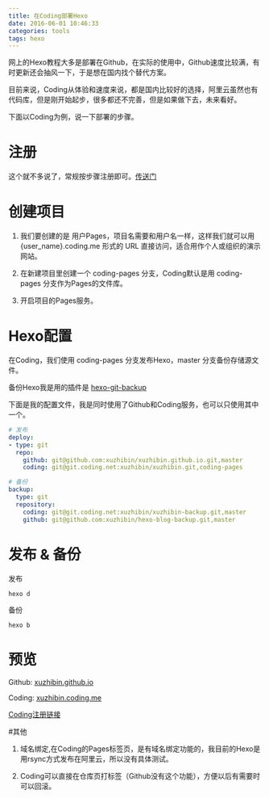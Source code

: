 ```yaml
---
title: 在Coding部署Hexo
date: 2016-06-01 10:46:33
categories: tools
tags: hexo
---
```


网上的Hexo教程大多是部署在Github，在实际的使用中，Github速度比较满，有时更新还会抽风一下，于是想在国内找个替代方案。

目前来说，Coding从体验和速度来说，都是国内比较好的选择，阿里云虽然也有代码库，但是刚开始起步，很多都还不完善，但是如果做下去，未来看好。

下面以Coding为例，说一下部署的步骤。

# 注册

这个就不多说了，常规按步骤注册即可。[传送门](https://coding.net/register?key=99951510-5c9f-4659-b088-43f34e0d2b0e)

# 创建项目
1. 我们要创建的是 用户Pages，项目名需要和用户名一样，这样我们就可以用{user_name}.coding.me 形式的 URL 直接访问，适合用作个人或组织的演示网站。

2. 在新建项目里创建一个 coding-pages 分支，Coding默认是用 coding-pages 分支作为Pages的文件库。

3. 开启项目的Pages服务。

# Hexo配置
在Coding，我们使用 coding-pages 分支发布Hexo，master 分支备份存储源文件。

备份Hexo我是用的插件是 [hexo-git-backup](https://github.com/coneycode/hexo-git-backup)

下面是我的配置文件，我是同时使用了Github和Coding服务，也可以只使用其中一个。


``` yaml
# 发布
deploy: 
- type: git
  repo: 
    github: git@github.com:xuzhibin/xuzhibin.github.io.git,master
    coding: git@git.coding.net:xuzhibin/xuzhibin.git,coding-pages 

# 备份
backup:
  type: git
  repository:
    coding: git@git.coding.net:xuzhibin/xuzhibin-backup.git,master
    github: git@github.com:xuzhibin/hexo-blog-backup.git,master
```

# 发布 & 备份

发布

```
hexo d
```

备份

```
hexo b
```

# 预览
Github: [xuzhibin.github.io](http://xuzhibin.github.io)

Coding: [xuzhibin.coding.me](http://xuzhibin.coding.me)

[Coding注册链接](https://coding.net/register?key=99951510-5c9f-4659-b088-43f34e0d2b0e)

#其他
1. 域名绑定,在Coding的Pages标签页，是有域名绑定功能的，我目前的Hexo是用rsync方式发布在阿里云，所以没有具体测试。

2. Coding可以直接在仓库页打标签（Github没有这个功能），方便以后有需要时可以回滚。
